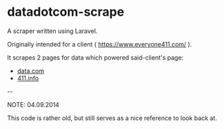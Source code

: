 datadotcom-scrape
=================

A scraper written using Laravel.

Originally intended for a client ( https://www.everyone411.com/ ).

It scrapes 2 pages for data which powered said-client's page:

- [data.com](http://data.com)
- [411.info](http://411.info)

--

NOTE: 04.09.2014

  This code is rather old, but still serves as a nice reference to look back at.
